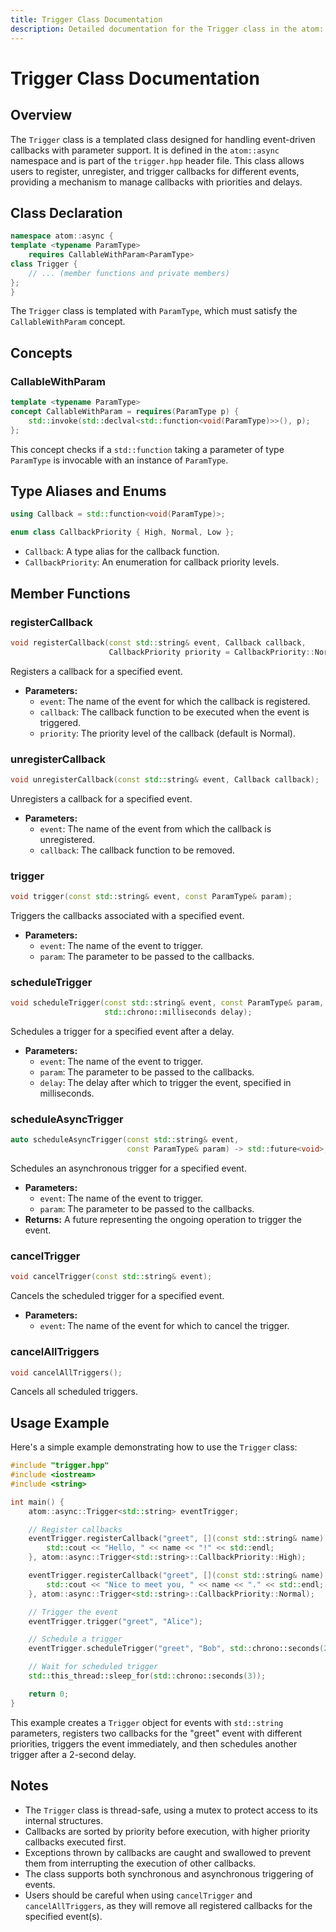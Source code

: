 ```yaml
---
title: Trigger Class Documentation
description: Detailed documentation for the Trigger class in the atom::async namespace, including class declaration, concepts, type aliases, member functions, and usage examples for handling event-driven callbacks with parameter support.
---
```


# Trigger Class Documentation

## Overview

The `Trigger` class is a templated class designed for handling event-driven callbacks with parameter support. It is defined in the `atom::async` namespace and is part of the `trigger.hpp` header file. This class allows users to register, unregister, and trigger callbacks for different events, providing a mechanism to manage callbacks with priorities and delays.

## Class Declaration

```cpp
namespace atom::async {
template <typename ParamType>
    requires CallableWithParam<ParamType>
class Trigger {
    // ... (member functions and private members)
};
}
```

The `Trigger` class is templated with `ParamType`, which must satisfy the `CallableWithParam` concept.

## Concepts

### CallableWithParam

```cpp
template <typename ParamType>
concept CallableWithParam = requires(ParamType p) {
    std::invoke(std::declval<std::function<void(ParamType)>>(), p);
};
```

This concept checks if a `std::function` taking a parameter of type `ParamType` is invocable with an instance of `ParamType`.

## Type Aliases and Enums

```cpp
using Callback = std::function<void(ParamType)>;

enum class CallbackPriority { High, Normal, Low };
```

- `Callback`: A type alias for the callback function.
- `CallbackPriority`: An enumeration for callback priority levels.

## Member Functions

### registerCallback

```cpp
void registerCallback(const std::string& event, Callback callback,
                      CallbackPriority priority = CallbackPriority::Normal);
```

Registers a callback for a specified event.

- **Parameters:**
  - `event`: The name of the event for which the callback is registered.
  - `callback`: The callback function to be executed when the event is triggered.
  - `priority`: The priority level of the callback (default is Normal).

### unregisterCallback

```cpp
void unregisterCallback(const std::string& event, Callback callback);
```

Unregisters a callback for a specified event.

- **Parameters:**
  - `event`: The name of the event from which the callback is unregistered.
  - `callback`: The callback function to be removed.

### trigger

```cpp
void trigger(const std::string& event, const ParamType& param);
```

Triggers the callbacks associated with a specified event.

- **Parameters:**
  - `event`: The name of the event to trigger.
  - `param`: The parameter to be passed to the callbacks.

### scheduleTrigger

```cpp
void scheduleTrigger(const std::string& event, const ParamType& param,
                     std::chrono::milliseconds delay);
```

Schedules a trigger for a specified event after a delay.

- **Parameters:**
  - `event`: The name of the event to trigger.
  - `param`: The parameter to be passed to the callbacks.
  - `delay`: The delay after which to trigger the event, specified in milliseconds.

### scheduleAsyncTrigger

```cpp
auto scheduleAsyncTrigger(const std::string& event,
                          const ParamType& param) -> std::future<void>;
```

Schedules an asynchronous trigger for a specified event.

- **Parameters:**
  - `event`: The name of the event to trigger.
  - `param`: The parameter to be passed to the callbacks.
- **Returns:** A future representing the ongoing operation to trigger the event.

### cancelTrigger

```cpp
void cancelTrigger(const std::string& event);
```

Cancels the scheduled trigger for a specified event.

- **Parameters:**
  - `event`: The name of the event for which to cancel the trigger.

### cancelAllTriggers

```cpp
void cancelAllTriggers();
```

Cancels all scheduled triggers.

## Usage Example

Here's a simple example demonstrating how to use the `Trigger` class:

```cpp
#include "trigger.hpp"
#include <iostream>
#include <string>

int main() {
    atom::async::Trigger<std::string> eventTrigger;

    // Register callbacks
    eventTrigger.registerCallback("greet", [](const std::string& name) {
        std::cout << "Hello, " << name << "!" << std::endl;
    }, atom::async::Trigger<std::string>::CallbackPriority::High);

    eventTrigger.registerCallback("greet", [](const std::string& name) {
        std::cout << "Nice to meet you, " << name << "." << std::endl;
    }, atom::async::Trigger<std::string>::CallbackPriority::Normal);

    // Trigger the event
    eventTrigger.trigger("greet", "Alice");

    // Schedule a trigger
    eventTrigger.scheduleTrigger("greet", "Bob", std::chrono::seconds(2));

    // Wait for scheduled trigger
    std::this_thread::sleep_for(std::chrono::seconds(3));

    return 0;
}
```

This example creates a `Trigger` object for events with `std::string` parameters, registers two callbacks for the "greet" event with different priorities, triggers the event immediately, and then schedules another trigger after a 2-second delay.

## Notes

- The `Trigger` class is thread-safe, using a mutex to protect access to its internal structures.
- Callbacks are sorted by priority before execution, with higher priority callbacks executed first.
- Exceptions thrown by callbacks are caught and swallowed to prevent them from interrupting the execution of other callbacks.
- The class supports both synchronous and asynchronous triggering of events.
- Users should be careful when using `cancelTrigger` and `cancelAllTriggers`, as they will remove all registered callbacks for the specified event(s).
